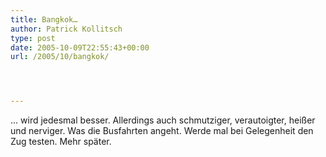 ```yaml
---
title: Bangkok…
author: Patrick Kollitsch
type: post
date: 2005-10-09T22:55:43+00:00
url: /2005/10/bangkok/




---
```

... wird jedesmal besser. Allerdings auch schmutziger, verautoigter, heißer und nerviger. Was die Busfahrten angeht. Werde mal bei Gelegenheit den Zug testen. Mehr später.
